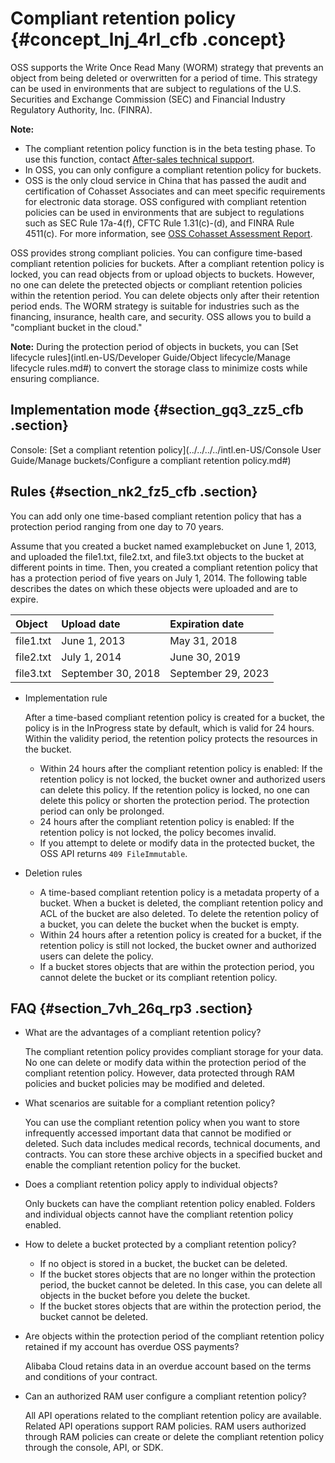 # Compliant retention policy {#concept_lnj_4rl_cfb .concept}

OSS supports the Write Once Read Many \(WORM\) strategy that prevents an object from being deleted or overwritten for a period of time. This strategy can be used in environments that are subject to regulations of the U.S. Securities and Exchange Commission \(SEC\) and Financial Industry Regulatory Authority, Inc. \(FINRA\).

**Note:** 

-   The compliant retention policy function is in the beta testing phase. To use this function, contact [After-sales technical support](https://selfservice.console.aliyun.com/ticket/createIndex).
-   In OSS, you can only configure a compliant retention policy for buckets.
-   OSS is the only cloud service in China that has passed the audit and certification of Cohasset Associates and can meet specific requirements for electronic data storage. OSS configured with compliant retention policies can be used in environments that are subject to regulations such as SEC Rule 17a-4\(f\), CFTC Rule 1.31\(c\)-\(d\), and FINRA Rule 4511\(c\). For more information, see [OSS Cohasset Assessment Report](http://gosspublic.alicdn.com/OSSCohassetAssessmentReport.pdf).

OSS provides strong compliant policies. You can configure time-based compliant retention policies for buckets. After a compliant retention policy is locked, you can read objects from or upload objects to buckets. However, no one can delete the pretected objects or compliant retention policies within the retention period. You can delete objects only after their retention period ends. The WORM strategy is suitable for industries such as the financing, insurance, health care, and security. OSS allows you to build a "compliant bucket in the cloud."

**Note:** During the protection period of objects in buckets, you can [Set lifecycle rules](intl.en-US/Developer Guide/Object lifecycle/Manage lifecycle rules.md#) to convert the storage class to minimize costs while ensuring compliance.

## Implementation mode {#section_gq3_zz5_cfb .section}

Console: [Set a compliant retention policy](../../../../intl.en-US/Console User Guide/Manage buckets/Configure a compliant retention policy.md#)

## Rules {#section_nk2_fz5_cfb .section}

You can add only one time-based compliant retention policy that has a protection period ranging from one day to 70 years.

Assume that you created a bucket named examplebucket on June 1, 2013, and uploaded the file1.txt, file2.txt, and file3.txt objects to the bucket at different points in time. Then, you created a compliant retention policy that has a protection period of five years on July 1, 2014. The following table describes the dates on which these objects were uploaded and are to expire.

|Object|Upload date|Expiration date|
|:-----|:----------|:--------------|
|file1.txt|June 1, 2013|May 31, 2018|
|file2.txt|July 1, 2014|June 30, 2019|
|file3.txt|September 30, 2018|September 29, 2023|

-   Implementation rule

    After a time-based compliant retention policy is created for a bucket, the policy is in the InProgress state by default, which is valid for 24 hours. Within the validity period, the retention policy protects the resources in the bucket.

    -   Within 24 hours after the compliant retention policy is enabled: If the retention policy is not locked, the bucket owner and authorized users can delete this policy. If the retention policy is locked, no one can delete this policy or shorten the protection period. The protection period can only be prolonged.
    -   24 hours after the compliant retention policy is enabled: If the retention policy is not locked, the policy becomes invalid.
    -   If you attempt to delete or modify data in the protected bucket, the OSS API returns `409 FileImmutable`.
-   Deletion rules
    -   A time-based compliant retention policy is a metadata property of a bucket. When a bucket is deleted, the compliant retention policy and ACL of the bucket are also deleted. To delete the retention policy of a bucket, you can delete the bucket when the bucket is empty.
    -   Within 24 hours after a retention policy is created for a bucket, if the retention policy is still not locked, the bucket owner and authorized users can delete the policy.
    -   If a bucket stores objects that are within the protection period, you cannot delete the bucket or its compliant retention policy.

## FAQ {#section_7vh_26q_rp3 .section}

-   What are the advantages of a compliant retention policy?

    The compliant retention policy provides compliant storage for your data. No one can delete or modify data within the protection period of the compliant retention policy. However, data protected through RAM policies and bucket policies may be modified and deleted.

-   What scenarios are suitable for a compliant retention policy?

    You can use the compliant retention policy when you want to store infrequently accessed important data that cannot be modified or deleted. Such data includes medical records, technical documents, and contracts. You can store these archive objects in a specified bucket and enable the compliant retention policy for the bucket.

-   Does a compliant retention policy apply to individual objects?

    Only buckets can have the compliant retention policy enabled. Folders and individual objects cannot have the compliant retention policy enabled.

-   How to delete a bucket protected by a compliant retention policy?
    -   If no object is stored in a bucket, the bucket can be deleted.
    -   If the bucket stores objects that are no longer within the protection period, the bucket cannot be deleted. In this case, you can delete all objects in the bucket before you delete the bucket.
    -   If the bucket stores objects that are within the protection period, the bucket cannot be deleted.
-   Are objects within the protection period of the compliant retention policy retained if my account has overdue OSS payments?

    Alibaba Cloud retains data in an overdue account based on the terms and conditions of your contract.

-   Can an authorized RAM user configure a compliant retention policy?

    All API operations related to the compliant retention policy are available. Related API operations support RAM policies. RAM users authorized through RAM policies can create or delete the compliant retention policy through the console, API, or SDK.


